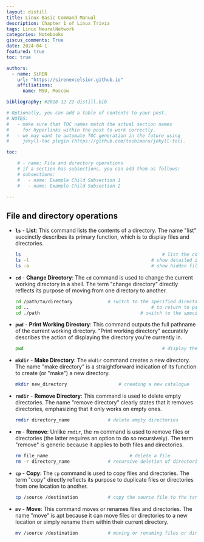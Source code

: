 ```yaml
---
layout: distill
title: Linux Basic Command Manual
description: Chapter 1 of Linux Trivia
tags: Linux NeuralNetwork 
categories: Notebooks
giscus_comments: True
date: 2024-04-1
featured: true
toc: true

authors:
  - name: SiREN
    url: "https://sirenexcelsior.github.io"
    affiliations:
      name: MSU, Moscow

bibliography: #2018-12-22-distill.bib

# Optionally, you can add a table of contents to your post.
# NOTES:
#   - make sure that TOC names match the actual section names
#     for hyperlinks within the post to work correctly.
#   - we may want to automate TOC generation in the future using
#     jekyll-toc plugin (https://github.com/toshimaru/jekyll-toc).

toc:

    # - name: File and directory operations
    # if a section has subsections, you can add them as follows:
    # subsections:
    #   - name: Example Child Subsection 1
    #   - name: Example Child Subsection 2

---
```




## File and directory operations
- **`ls`** - **List**: This command lists the contents of a directory. The name "list" succinctly describes its primary function, which is to display files and directories.

  ```bash
  ls													# list the contents of a directory
  ls -l												# show detailed information
  ls -a												# show hidden files
  ```

  
- **`cd`** - **Change Directory**: The `cd` command is used to change the current working directory in a shell. The term "change directory" directly reflects its purpose of moving from one directory to another.

  ```bash
  cd /path/to/directory				# switch to the specified directory
  cd ..												# to return to parent directory
  cd ./path										# switch to the specified directory within the current directory
  ```

  

- **`pwd`** - **Print Working Directory**: This command outputs the full pathname of the current working directory. "Print working directory" accurately describes the action of displaying the directory you're currently in.

  ```bash
  pwd													# display the full path of the current directory
  ```

  

- **`mkdir`** - **Make Directory**: The `mkdir` command creates a new directory. The name "make directory" is a straightforward indication of its function to create (or "make") a new directory.

  ```bash
  mkdir new_directory					# creating a new catalogue
  ```

  

- **`rmdir`** - **Remove Directory**: This command is used to delete empty directories. The name "remove directory" clearly states that it removes directories, emphasizing that it only works on empty ones.

  ```bash
  rmdir directory_name				# delete empty directories
  ```

  

- **`rm`** - **Remove**: Unlike `rmdir`, the `rm` command is used to remove files or directories (the latter requires an option to do so recursively). The term "remove" is generic because it applies to both files and directories.

  ```bash
  rm file_name								# delete a file
  rm -r directory_name				# recursive deletion of directories and their contents
  ```

  

- **`cp`** - **Copy**: The `cp` command is used to copy files and directories. The term "copy" directly reflects its purpose to duplicate files or directories from one location to another.

  ```bash
  cp /source /destination			# copy the source file to the target location
  ```

  

- **`mv`** - **Move**: This command moves or renames files and directories. The name "move" is apt because it can move files or directories to a new location or simply rename them within their current directory.

  ```bash
  mv /source /destination			# moving or renaming files or directories
  ```

  
